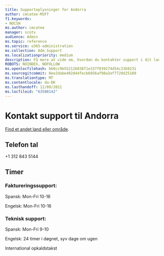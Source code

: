```yaml
---
title: Supportoplysninger for Andorra
author: cmcatee-MSFT
f1.keywords:
- NOCSH
ms.author: cmcatee
manager: scotv
audience: Admin
ms.topic: reference
ms.service: o365-administration
ms.collection: Adm_Support
ms.localizationpriority: medium
description: Få mere at vide om, hvordan du kontakter support i dit land eller område.
ROBOTS: NOINDEX, NOFOLLOW
ms.openlocfilehash: bb0cc9b552126038f1e337f039274d54c23b9231
ms.sourcegitcommit: 0ee2dabe402d44fecb6856af98a2ef7720d25189
ms.translationtype: MT
ms.contentlocale: da-DK
ms.lasthandoff: 12/09/2021
ms.locfileid: "63588142"
---
```

# <a name="contact-support-for-andorra"></a>Kontakt support til Andorra

[Find et andet land eller område](../get-help-support.md).

## <a name="phone-number"></a>Telefon tal
+1 312 843 5144

## <a name="hours"></a>Timer
### <a name="billing-support"></a>Faktureringssupport:

Spansk: Mon-Fri 10-16

Engelsk: Mon-Fri 10-16

### <a name="technical-support"></a>Teknisk support:

Spansk: Mon-Fri 9-10

Engelsk: 24 timer i døgnet, syv dage om ugen

International opkaldstakst
